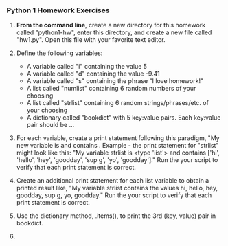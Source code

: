 ### Python 1 Homework Exercises

1. **From the command line**, create a new directory for this homework called "python1-hw", enter this directory, and create a new file called "hw1.py". Open this file with your favorite text editor.

2. Define the following variables:
   - A variable called "i" containing the value 5
   - A variable called "d" containing the value -9.41
   - A variable called "s" containing the phrase "I love homework!"
   - A list called "numlist" containing 6 random numbers of your choosing
   - A list called "strlist" containing 6 random strings/phrases/etc. of your choosing
   - A dictionary called "bookdict" with 5 key:value pairs. Each key:value pair should be ...

3. For each variable, create a print statement following this paradigm, "My new variable <variable> is <type> and contains <values>.
Example - the print statement for "strlist" might look like this: "My variable strlist is <type 'list'> and contains ['hi', 'hello', 'hey', 'goodday', 'sup g', 'yo', 'goodday']."
Run the your script to verify that each print statement is correct.

4. Create an additional print statement for each list variable to obtain a printed result like, "My variable strlist contains the values hi, hello, hey, goodday, sup g, yo, goodday."
Run the your script to verify that each print statement is correct.

5. Use the dictionary method, .items(), to print the 3rd (key, value) pair in bookdict.

6.  

